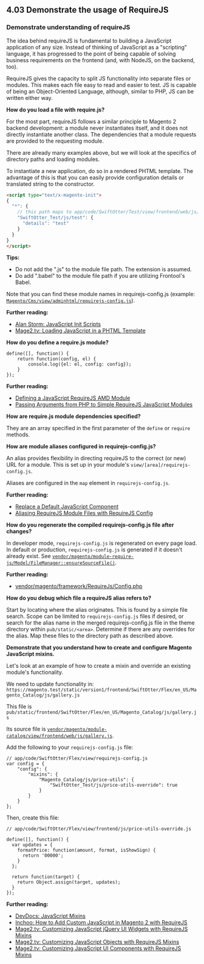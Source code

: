 ## 4.03 Demonstrate the usage of RequireJS

### Demonstrate understanding of requireJS

The idea behind requireJS is fundamental to building a JavaScript application of any size. Instead of thinking of JavaScript as a "scripting" language, it has progressed to the point of being capable of solving business requirements on the frontend (and, with NodeJS, on the backend, too).

RequireJS gives the capacity to split JS functionality into separate files or modules. This makes each file easy to read and easier to test. JS is capable of being an Object-Oriented Language, although, similar to PHP, JS can be written either way.

**How do you load a file with require.js?**

For the most part, requireJS follows a similar principle to Magento 2 backend development: a module never instantiates itself, and it does not directly instantiate another class. The dependencies that a module requests are provided to the requesting module.

There are already many examples above, but we will look at the specifics of directory paths and loading modules.

To instantiate a new application, do so in a rendered PHTML template. The advantage of this is that you can easily provide configuration details or translated string to the constructor.

```html
<script type="text/x-magento-init">
{
  "*": {
    // this path maps to app/code/SwiftOtter/Test/view/frontend/web/js/test.js
    "SwiftOtter_Test/js/test": {
      "details": "test"
    }
  }
}
</script>
```

**Tips:**
* Do not add the ".js" to the module file path. The extension is assumed.
* Do add ".babel" to the module file path if you are utilizing Frontool's Babel.

Note that you can find these module names in requirejs-config.js (example: [`Magento/Cms/view/adminhtml/requirejs-config.js`](https://github.com/magento/magento2/blob/2.4-develop/app/code/Magento/Cms/view/adminhtml/requirejs-config.js)).

**Further reading:**
* [Alan Storm: JavaScript Init Scripts](https://alanstorm.com/magento_2_javascript_init_scripts/)
* [Mage2.tv: Loading JavaScript in a PHTML Template](https://www.mage2.tv/content/javascript/requirejs-fundamentals/loading-javascript-in-a-phtml-template-with-requirejs-via-x-magento-init/)

**How do you define a require.js module?**

```
define([], function() {
    return function(config, el) {
        console.log({el: el, config: config});
    }
});

```

**Further reading:**
* [Defining a JavaScript RequireJS AMD Module](https://www.mage2.tv/content/javascript/requirejs-fundamentals/defining-a-javascript-requirejs-amd-module/)
* [Passing Arguments from PHP to Simple RequireJS JavaScript Modules](https://www.mage2.tv/content/javascript/requirejs-fundamentals/passing-arguments-from-php-to-simple-requirejs-javascript-modules/)

**How are require.js module dependencies specified?**

They are an array specified in the first parameter of the `define` or `require` methods.

**How are module aliases configured in requirejs-config.js?**

An alias provides flexibility in directing requireJS to the correct (or new) URL for a module. This is set up in your module's `view/[area]/requirejs-config.js`.

Aliases are configured in the `map` element in `requirejs-config.js`.

**Further reading:**
* [Replace a Default JavaScript Component](https://devdocs.magento.com/guides/v2.4/javascript-dev-guide/javascript/custom_js.html#js_replace)
* [Aliasing RequireJS Module Files with RequireJS Config](https://www.mage2.tv/content/javascript/requirejs-fundamentals/aliasing-requirejs-module-files-with-requirejs-config/)

**How do you regenerate the compiled requirejs-config.js file after changes?**

In developer mode, `requirejs-config.js` is regenerated on every page load. In default or production, `requirejs-config.js` is generated if it doesn't already exist.
See [`vendor/magento/module-require-js/Model/FileManager::ensureSourceFile()`](https://github.com/magento/magento2/blob/be4c4e0243c98183eb0c3f36a4e7a74a1ae98873/app/code/Magento/RequireJs/Model/FileManager.php#L131).

**Further reading:**
* [vendor/magento/framework/RequireJs/Config.php](https://github.com/magento/magento2/blob/2.4-develop/lib/internal/Magento/Framework/RequireJs/Config.php)

**How do you debug which file a requireJS alias refers to?**

Start by locating where the alias originates. This is found by a simple file search. Scope can be limited to `requirejs-config.js` files if desired, or search for the alias name in the merged requirejs-config.js file in the theme directory within `pub/static/<area>`.
Determine if there are any overrides for the alias.
Map these files to the directory path as described above.

**Demonstrate that you understand how to create and configure Magento JavaScript mixins.**

Let's look at an example of how to create a mixin and override an existing module's functionality.

We need to update functionality in: `https://magento.test/static/version1/frontend/SwiftOtter/Flex/en_US/Magento_Catalog/js/gallery.js`

This file is `pub/static/frontend/SwiftOtter/Flex/en_US/Magento_Catalog/js/gallery.js`

Its source file is [`vendor/magento/module-catalog/view/frontend/web/js/gallery.js`](https://github.com/magento/magento2/blob/2.4-develop/app/code/Magento/Catalog/view/frontend/web/js/gallery.js).


Add the following to your `requirejs-config.js` file:

```
// app/code/SwiftOtter/Flex/view/requirejs-config.js
var config = {
    "config": {
        "mixins": {
            "Magento_Catalog/js/price-utils": {
                "SwiftOtter_Test/js/price-utils-override": true
            }
        }
    }
};

```

Then, create this file:
```
// app/code/SwiftOtter/Flex/view/frontend/js/price-utils-override.js

define([], function() {
  var updates = {
    formatPrice: function(amount, format, isShowSign) {
      return '00000';
    }
  };

  return function(target) {
    return Object.assign(target, updates);
  }
});

```

**Further reading:**
* [DevDocs: JavaScript Mixins](https://devdocs.magento.com/guides/v2.4/javascript-dev-guide/javascript/js_mixins.html)
* [Inchoo: How to Add Custom JavaScript in Magento 2 with RequireJS](https://inchoo.net/magento-2/custom-javascript-in-magento-2-with-requirejs/)
* [Mage2.tv: Customizing JavaScript jQuery UI Widgets with RequireJS Mixins](https://www.mage2.tv/content/javascript/jquery-ui-widgets/customizing-javascript-jquery-ui-widgets-with-requirejs-mixins/)
* [Mage2.tv: Customizing JavaScript Objects with RequireJS Mixins](https://www.mage2.tv/content/javascript/requirejs-fundamentals/customizing-javascript-objects-with-requirejs-mixins/)
* [Mage2.tv: Customizing JavaScript UI Components with RequireJS Mixins](https://www.mage2.tv/content/javascript/frontend-ui-components/customizing-javascript-uicomponents-with-requirejs-mixins/)
